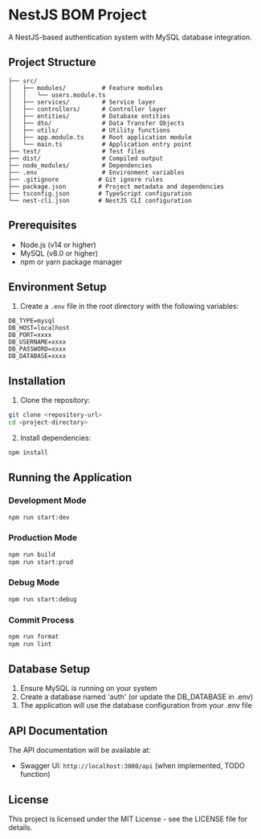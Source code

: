 # NestJS BOM Project

A NestJS-based authentication system with MySQL database integration.

## Project Structure

```
├── src/
│   ├── modules/          # Feature modules
│   │   └── users.module.ts
│   ├── services/         # Service layer
│   ├── controllers/      # Controller layer
│   ├── entities/         # Database entities
│   ├── dto/              # Data Transfer Objects
│   ├── utils/            # Utility functions
│   ├── app.module.ts     # Root application module
│   └── main.ts           # Application entry point
├── test/                 # Test files
├── dist/                 # Compiled output
├── node_modules/         # Dependencies
├── .env                  # Environment variables
├── .gitignore           # Git ignore rules
├── package.json         # Project metadata and dependencies
├── tsconfig.json        # TypeScript configuration
└── nest-cli.json        # NestJS CLI configuration
```

## Prerequisites

- Node.js (v14 or higher)
- MySQL (v8.0 or higher)
- npm or yarn package manager

## Environment Setup

1. Create a `.env` file in the root directory with the following variables:
```env
DB_TYPE=mysql
DB_HOST=localhost
DB_PORT=xxxx
DB_USERNAME=xxxx
DB_PASSWORD=xxxx
DB_DATABASE=xxxx
```

## Installation

1. Clone the repository:
```bash
git clone <repository-url>
cd <project-directory>
```

2. Install dependencies:
```bash
npm install
```

## Running the Application

### Development Mode
```bash
npm run start:dev
```

### Production Mode
```bash
npm run build
npm run start:prod
```

### Debug Mode
```bash
npm run start:debug
```

### Commit Process
```bash
npm run format
npm run lint
```

## Database Setup

1. Ensure MySQL is running on your system
2. Create a database named 'auth' (or update the DB_DATABASE in .env)
3. The application will use the database configuration from your .env file

## API Documentation

The API documentation will be available at:
- Swagger UI: `http://localhost:3000/api` (when implemented, TODO function)

## License

This project is licensed under the MIT License - see the LICENSE file for details.
